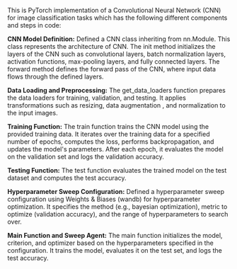 This is PyTorch implementation of a Convolutional Neural Network (CNN) for image classification tasks which has the following different components and steps in code:

**CNN Model Definition:**
Defined a CNN class inheriting from nn.Module. This class represents the architecture of CNN.
The init method initializes the layers of the CNN such as convolutional layers, batch normalization layers, activation functions, max-pooling layers, and fully connected layers.
The forward method defines the forward pass of the CNN, where input data flows through the defined layers.

**Data Loading and Preprocessing:**
The get_data_loaders function prepares the data loaders for training, validation, and testing.
It applies transformations such as resizing, data augmentation , and normalization to the input images.

**Training Function:**
The train function trains the CNN model using the provided training data.
It iterates over the training data for a specified number of epochs, computes the loss, performs backpropagation, and updates the model's parameters.
After each epoch, it evaluates the model on the validation set and logs the validation accuracy.

**Testing Function:**
The test function evaluates the trained model on the test dataset and computes the test accuracy.

**Hyperparameter Sweep Configuration:**
Defined a hyperparameter sweep configuration using Weights & Biases (wandb) for hyperparameter optimization.
It specifies the method (e.g., bayesian optimization), metric to optimize (validation accuracy), and the range of hyperparameters to search over.

**Main Function and Sweep Agent:**
The main function initializes the model, criterion, and optimizer based on the hyperparameters specified in the configuration.
It trains the model, evaluates it on the test set, and logs the test accuracy.
